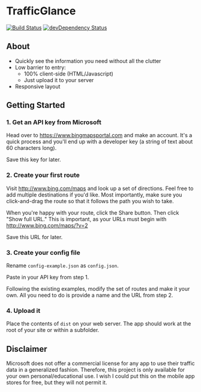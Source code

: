 # TrafficGlance

[![Build Status](https://travis-ci.org/jayfinch/traffic-glance.svg?branch=develop)](https://travis-ci.org/jayfinch/traffic-glance) [![devDependency Status](https://david-dm.org/jayfinch/traffic-glance/dev-status.svg?theme=shields.io)](https://david-dm.org/jayfinch/traffic-glance#info=devDependencies)

## About

* Quickly see the information you need without all the clutter
* Low barrier to entry:
	* 100% client-side (HTML/Javascript)
	* Just upload it to your server
* Responsive layout

## Getting Started

### 1. Get an API key from Microsoft

Head over to https://www.bingmapsportal.com and make an account. It's a quick process and you'll end up with a developer key (a string of text about 60 characters long).

Save this key for later.

### 2. Create your first route

Visit http://www.bing.com/maps and look up a set of directions. Feel free to add multiple destinations if you'd like. Most importantly, make sure you click-and-drag the route so that it follows the path you wish to take.

When you're happy with your route, click the Share button. Then click "Show full URL." This is important, as your URLs must begin with http://www.bing.com/maps/?v=2

Save this URL for later.

### 3. Create your config file

Rename `config-example.json` as `config.json`.

Paste in your API key from step 1.

Following the existing examples, modify the set of routes and make it your own. All you need to do is provide a name and the URL from step 2.

### 4. Upload it

Place the contents of `dist` on your web server. The app should work at the root of your site or within a subfolder.

## Disclaimer

Microsoft does not offer a commercial license for any app to use their traffic data in a generalized fashion. Therefore, this project is only available for your own personal/educational use. I wish I could put this on the mobile app stores	 for free, but they will not permit it.
